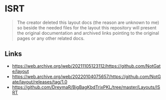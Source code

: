 # ISRT

> The creator deleted this layout docs (the reason are unknown to me) so beside the needed files for the layout this repository will present the original documentation and archived links pointing to the original pages or any other related docs.

## Links

- https://web.archive.org/web/20211105123112/https://github.com/NotGate/layout
- https://web.archive.org/web/20220104075657/https://github.com/NotGate/layout/releases/tag/1.0
- https://github.com/DreymaR/BigBagKbdTrixPKL/tree/master/Layouts/ISRT
